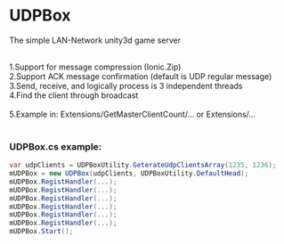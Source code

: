 # UDPBox
The simple LAN-Network unity3d game server

</BR>1.Support for message compression (Ionic.Zip)
</BR>2.Support ACK message confirmation (default is UDP regular message)
</BR>3.Send, receive, and logically process is 3 independent threads
</BR>4.Find the client through broadcast
</BR>
</BR>5.Example in: Extensions/GetMasterClientCount/... or Extensions/...
</BR>
</BR>
### UDPBox.cs example:
```C#
var udpClients = UDPBoxUtility.GeterateUdpClientsArray(1235, 1236);
mUDPBox = new UDPBox(udpClients, UDPBoxUtility.DefaultHead);
mUDPBox.RegistHandler(...);
mUDPBox.RegistHandler(...);
mUDPBox.RegistHandler(...);
mUDPBox.RegistHandler(...);
mUDPBox.RegistHandler(...);
mUDPBox.RegistHandler(...);
mUDPBox.Start();
```